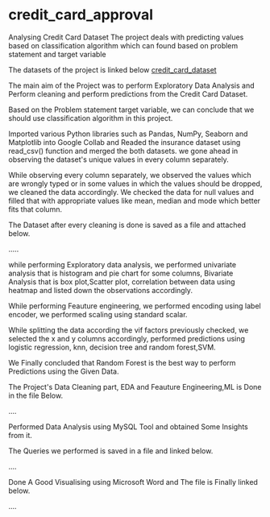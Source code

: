 # credit_card_approval

Analysing Credit Card Dataset
The project deals with predicting values based on classification algorithm which can found based on problem statement and target variable

The datasets of the project is linked below
[credit_card_dataset](![image](https://github.com/Vara9/credit_card_approval/assets/125298430/7a63711e-0216-4c7e-a567-bc991bbf45cd)
)

The main aim of the Project was to perform Exploratory Data Analysis and Perform cleaning and perform predictions from the Credit Card Dataset.

Based on the Problem statement target variable, we can conclude that we should use classification algorithm in this project.

Imported various Python libraries such as Pandas, NumPy, Seaborn and Matplotlib into Google Collab and Readed the insurance dataset using read_csv() function and merged the both datasets. we gone ahead in observing the dataset's unique values in every column separately.

While observing every column separately, we observed the values which are wrongly typed or in some values in which the values should be dropped, we cleaned the data accordingly. We checked the data for null values and filled that with appropriate values like mean, median and mode which better fits that column.

The Dataset after every cleaning is done is saved as a file and attached below.

.....

while performing Exploratory data analysis, we performed univariate analysis that is histogram and pie chart for some columns, Bivariate Analysis that is box plot,Scatter plot, correlation between data using heatmap and listed down the observations accordingly.

While performing Feauture engineering, we performed encoding using label encoder, we performed scaling using standard scalar.

While splitting the data according the vif factors previously checked, we selected the x and y columns accordingly, performed predictions using logistic regression, knn, decision tree and random forest,SVM.

We Finally concluded that Random Forest is the best way to perform Predictions using the Given Data.

The Project's Data Cleaning part, EDA and Feauture Engineering,ML is Done in the file Below.

....

Performed Data Analysis using MySQL Tool and obtained Some Insights from it.

The Queries we performed is saved in a file and linked below.

....

Done A Good Visualising using Microsoft Word and The file is Finally linked below.

....
